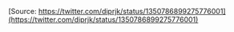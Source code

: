 [Source: https://twitter.com/diprjk/status/1350786899275776001](https://twitter.com/diprjk/status/1350786899275776001)